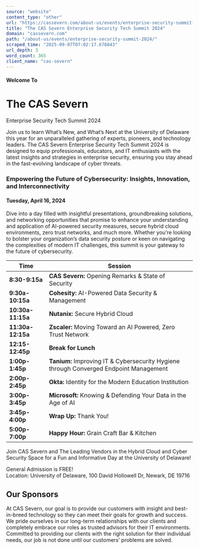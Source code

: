 ```yaml
---
source: "website"
content_type: "other"
url: "https://cassevern.com/about-us/events/enterprise-security-summit-2024/"
title: "The CAS Severn Enterprise Security Tech Summit 2024"
domain: "cassevern.com"
path: "/about-us/events/enterprise-security-summit-2024/"
scraped_time: "2025-09-07T07:02:17.676843"
url_depth: 3
word_count: 365
client_name: "cas-severn"
---
```


#### Welcome To

# The CAS Severn  
Enterprise Security Tech Summit 2024

Join us to learn What’s New, and What’s Next at the University of Delaware this year for an unparalleled gathering of experts, pioneers, and technology leaders. The CAS Severn Enterprise Security Tech Summit 2024 is designed to equip professionals, educators, and IT enthusiasts with the latest insights and strategies in enterprise security, ensuring you stay ahead in the fast-evolving landscape of cyber threats.

### Empowering the Future of Cybersecurity: Insights, Innovation, and Interconnectivity

#### Tuesday, April 16, 2024

Dive into a day filled with insightful presentations, groundbreaking solutions, and networking opportunities that promise to enhance your understanding and application of AI-powered security measures, secure hybrid cloud environments, zero trust networks, and much more. Whether you’re looking to bolster your organization’s data security posture or keen on navigating the complexities of modern IT challenges, this summit is your gateway to the future of cybersecurity.

**Time** | **Session**  
--- | ---  
**8:30-9:15a** | **CAS Severn:** Opening Remarks & State of Security  
**9:30a-10:15a** | **Cohesity:** AI-Powered Data Security & Management  
**10:30a-11:15a** | **Nutanix:** Secure Hybrid Cloud  
**11:30a-12:15a** | **Zscaler:** Moving Toward an AI Powered, Zero Trust Network  
**12:15-12:45p** | **Break for Lunch**  
**1:00p-1:45p** | **Tanium:** Improving IT & Cybersecurity Hygiene through Converged Endpoint Management  
**2:00p-2:45p** | **Okta:** Identity for the Modern Education Institution  
**3:00p-3:45p** | **Microsoft:** Knowing & Defending Your Data in the Age of AI  
**3:45p-4:00p** | **Wrap Up:** Thank You!  
**5:00p-7:00p** | **Happy Hour:** Grain Craft Bar & Kitchen  

Join CAS Severn and The Leading Vendors in the Hybrid Cloud and Cyber Security Space for a Fun and Informative Day at the University of Delaware!

General Admission is FREE!  
Location: University of Delaware, 100 David Hollowell Dr, Newark, DE 19716

## Our Sponsors

At CAS Severn, our goal is to provide our customers with insight and best-in-breed technology so they can meet their goals for growth and success. We pride ourselves in our long-term relationships with our clients and completely embrace our roles as trusted advisors for their IT environments. Committed to providing our clients with the right solution for their individual needs, our job is not done until our customers’ problems are solved.